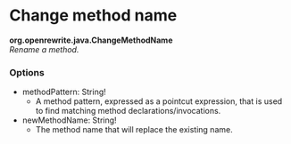 # Change method name

**org.openrewrite.java.ChangeMethodName**  
_Rename a method._

### Options

* methodPattern: String!
	* A method pattern, expressed as a pointcut expression, that is used to find matching method declarations/invocations.
* newMethodName: String!
	* The method name that will replace the existing name.

